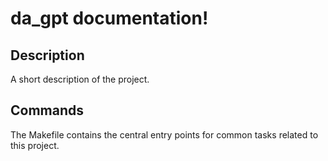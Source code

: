 # da_gpt documentation!

## Description

A short description of the project.

## Commands

The Makefile contains the central entry points for common tasks related to this project.

